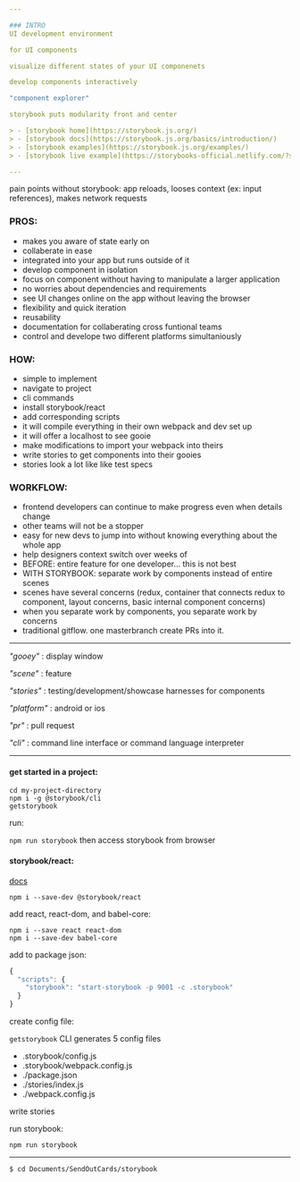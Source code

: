```yaml
---

### INTRO
UI development environment 

for UI components

visualize different states of your UI componenets 

develop components interactively

"component explorer"

storybook puts modularity front and center

> - [storybook home](https://storybook.js.org/)
> - [storybook docs](https://storybook.js.org/basics/introduction/)
> - [storybook examples](https://storybook.js.org/examples/)
> - [storybook live example](https://storybooks-official.netlify.com/?selectedKind=ui%2FMenuItem&selectedStory=default&full=0&addons=1&stories=1&panelRight=0&addonPanel=storybook%2Fstories%2Fstories-panel)

---
```


pain points without storybook: app reloads, looses context (ex: input references), makes network requests

### PROS:
- makes you aware of state early on
- collaberate in ease
- integrated into your app but runs outside of it
- develop component in isolation
- focus on component without having to manipulate a larger application
- no worries about dependencies and requirements
- see UI changes online on the app without leaving the browser
- flexibility and quick iteration
- reusability
- documentation for collaberating cross funtional teams
- control and develope two different platforms simultaniously

### HOW:
- simple to implement
- navigate to project
- cli commands
- install storybook/react
- add corresponding scripts
- it will compile everything in their own webpack and dev set up
- it will offer a localhost to see gooie
- make modifications to import your webpack into theirs
- write stories to get components into their gooies
- stories look a lot like like test specs


### WORKFLOW:
- frontend developers can continue to make progress even when details change 
- other teams will not be a stopper
- easy for new devs to jump into without knowing everything about the whole app
- help designers context switch over weeks of 
- BEFORE: entire feature for one developer... this is not best
- WITH STORYBOOK: separate work by components instead of entire scenes
- scenes have several concerns (redux, container that connects redux to component, layout concerns, basic internal component concerns)
- when you separate work by components, you separate work by concerns
- traditional gitflow. one masterbranch create PRs into it. 


---


_"gooey"_ : display window

_"scene"_ : feature

_"stories"_ : testing/development/showcase harnesses for components

_"platform"_ : android or ios

_"pr"_ : pull request

_"cli"_ : command line interface or command language interpreter


---


#### get started in a project:
```
cd my-project-directory
npm i -g @storybook/cli
getstorybook
```
run:

```npm run storybook```
then access storybook from browser

#### storybook/react:

[docs](https://storybook.js.org/basics/guide-react/)

```npm i --save-dev @storybook/react```

add react, react-dom, and babel-core:
```
npm i --save react react-dom
npm i --save-dev babel-core
```

add to package json:
```javascript
{
  "scripts": {
    "storybook": "start-storybook -p 9001 -c .storybook"
  }
}
```
create config file:

```getstorybook``` CLI generates 5 config files
- .storybook/config.js
- .storybook/webpack.config.js
- ./package.json
- ./stories/index.js
- ./webpack.config.js

write stories

run storybook:

```npm run storybook```

---


```
$ cd Documents/SendOutCards/storybook
```